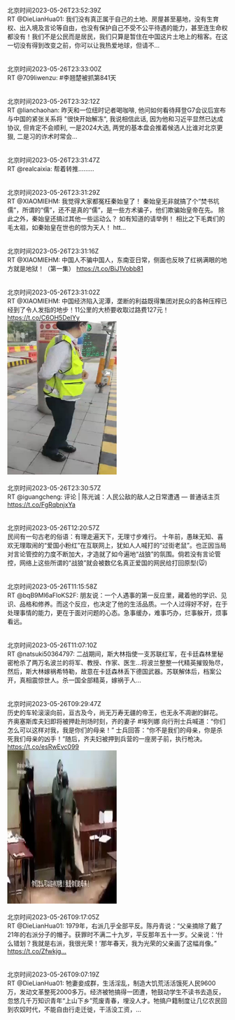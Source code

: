 北京时间2023-05-26T23:52:39Z<br>RT @DieLianHua01: 我们没有真正属于自己的土地、房屋甚至墓地，没有生育权、出入境及言论等自由，也没有保护自己不受不公平待遇的能力，甚至连生命权都没有！我们不是公民而是居民，我们只算是暂住在中国这片土地上的租客。在这一切没有得到改变之前，你可以让我热爱地球，但请不…<br><br><br>北京时间2023-05-26T23:33:00Z<br>RT @709liwenzu: #李翘楚被抓第841天<br><br><br>北京时间2023-05-26T23:32:12Z<br>RT @lianchaohan: 昨天和一位纽时记者喝咖啡, 他问如何看待拜登G7会议后宣布与中国的紧张关系将 "很快开始解冻", 我说相信此话, 因为他和习近平显然已达成协议, 但肯定不会顺利, 一是2024大选, 两党的基本盘会推着候选人比谁对北京更狠, 二是习的诈术时常会…<br><br><br>北京时间2023-05-26T23:31:47Z<br>RT @realcaixia: 帮着转推………<br><br><br>北京时间2023-05-26T23:31:29Z<br>RT @XIAOMIEHM: 我觉得大家都冤枉秦始皇了！
秦始皇无非就搞了个“焚书坑儒”，所谓的“儒”，还不是真的“儒”，是一些方术骗子，他们欺骗始皇帝在先。
除此之外，秦始皇还搞过其他一些运动么？ 如有知道的请举例！
相比之下毛粪们的毛太祖，如秦始皇在世也的惊为天人！ htt…<br><br><br>北京时间2023-05-26T23:31:16Z<br>RT @XIAOMIEHM: 中国人不骗中国人，东南亚日常，侧面也反映了红祸满眼的地方就是地狱！（第一集） https://t.co/BiJ1Vobb81<br><br><br>北京时间2023-05-26T23:31:02Z<br>RT @XIAOMIEHM: 中国经济陷入泥潭，垄断的利益既得集团对民众的各种压榨已经到了令人发指的地步！11公里的大桥要收取过路费127元！ https://t.co/C6OH5DeIYy<br><img src='/temp/video/2023/u-Month-5/ay-Day-26/DanQing1953/1662119158186938369_0.jpg' width='250' height='350'><br><br>北京时间2023-05-26T23:30:57Z<br>RT @iguangcheng: 评论 | 陈光诚：人民公敌的敌人之日常遭遇 — 普通话主页 https://t.co/FgRqbnjxYa<br><br><br>北京时间2023-05-26T12:20:57Z<br>民间有一句古老的俗语：有理走遍天下，无理寸步难行。
十年前，愚昧无知、喜欢无理取闹的“爱国小粉红”在互联网上，犹如人人喊打的“过街老鼠”。也正因当局对言论管控的力度不断加大，才造就了如今遍地“战狼”的氛围。倘若没有言论管控，网络上这些所谓的“战狼”就会被数亿名真正爱国的网民给打回原型(🐭)<br><br><br>北京时间2023-05-26T11:15:58Z<br>RT @bqB9Ml6aFloKS2F: 朋友说：一个人遇事的第一反应里，藏着他的学识、见识、品格和修养。而这个反应，也决定了他的生活品质。一个人过得好不好，在于处理事情的能力，更在于面对问题的心态。急事缓办，难事巧办，烂事躲开，烦事看远。<br><br><br>北京时间2023-05-26T11:07:10Z<br>RT @natsuki50364797: 二战期间，斯大林指使一支苏联红军，在卡廷森林里秘密枪杀了两万名波兰的将军、教授、作家、医生...将波兰整整一代精英摧毁殆尽，然后，斯大林嫁祸希特勒，故意在卡廷森林丢下德国武器。苏联解体后，档案公开，真相震惊世人。杀一国全部精英，嫁祸于人…<br><br><br>北京时间2023-05-26T09:29:47Z<br>历史的车轮滚滚向前，亘古及今，尚无万寿无疆的帝王，也无永不凋谢的鲜花。
齐奥塞斯库夫妇即将被押赴刑场时刻，齐的妻子 #埃列娜 向行刑士兵喊道：“你们怎么可以这样对我，我是你们的母亲！”
士兵回答：“你不是我们的母亲，你是杀死我们母亲的凶手！”随后，齐夫妇被押到兵营的一座房子前，执行枪决。 https://t.co/esRwEvc099<br><img src='/temp/video/2023/u-Month-5/ay-Day-26/DanQing1953/1661907449719443456_0.jpg' width='250' height='350'><br><br>北京时间2023-05-26T09:17:05Z<br>RT @DieLianHua01: 1979年，右派几乎全部平反。陈丹青说：“父亲摘除了戴了21年的右派分子的帽子。获罪时不满二十九岁，平反那年五十一岁。父亲说：‘什么错划？我就是右派，我很光荣！’那年春天，我为光荣的父亲画了这幅肖像。” https://t.co/Zfwkjg…<br><br><br>北京时间2023-05-26T09:07:19Z<br>RT @DieLianHua01: 牠妻妾成群，生活淫乱，制造大饥荒活活饿死人民9600万，发动文革整死2000多万。经济被牠搞得一团遭，牠鼓动学生不读书去造反，忽悠几千万知识青年“上山下乡”荒废青春，埋没人才。牠搞户籍制度让几亿农民回到农奴时代，不能自由行走迁徙，干活没工资，…<br><br><br>